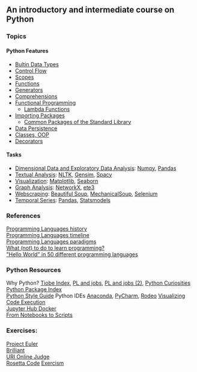 ## An introductory and intermediate course on Python  

### Topics  

#### Python Features
+ [Bultin Data Types](https://docs.python.org/3/library/stdtypes.html)   
+ [Control Flow](https://docs.python.org/3/tutorial/controlflow.html)  
+ [Scopes](https://www.geeksforgeeks.org/namespaces-and-scope-in-python/)  
+ [Functions](https://www.w3schools.com/python/python_functions.asp)  
+ [Generators](https://www.programiz.com/python-programming/generator)    
+ [Comprehensions](https://python-3-patterns-idioms-test.readthedocs.io/en/latest/Comprehensions.html)  
+ [Functional Programming](https://docs.python.org/3/howto/functional.html)    
    + [Lambda Functions](https://docs.python.org/3/howto/functional.html#small-functions-and-the-lambda-expression)    
+ [Importing Packages](https://realpython.com/python-modules-packages/)  
    + [Common Packages of the Standard Library](https://docs.python.org/3/library/)  
+ [Data Persistence](https://docs.python.org/3/library/persistence.html)  
+ [Classes, OOP](https://www.analyticsvidhya.com/blog/2020/08/object-oriented-programming/)  
+ [Decorators](https://realpython.com/primer-on-python-decorators/)  

#### Tasks
+ [Dimensional Data and Exploratory Data Analysis](https://www.hackerearth.com/practice/machine-learning/data-manipulation-visualisation-r-python/tutorial-data-manipulation-numpy-pandas-python/tutorial/):  [Numpy](https://numpy.org/), [Pandas](https://pandas.pydata.org/)  
+ [Textual Analysis](https://monkeylearn.com/text-analysis): [NLTK](https://www.nltk.org/), [Gensim](https://radimrehurek.com/gensim/), [Spacy](https://spacy.io/)  
+ [Visualization](https://towardsdatascience.com/complete-guide-to-data-visualization-with-python-2dd74df12b5e): [Matplotlib](https://matplotlib.org/), [Seaborn](https://seaborn.pydata.org/)  
+ [Graph Analysis](https://www.analyticsvidhya.com/blog/2018/04/introduction-to-graph-theory-network-analysis-python-codes/): [NetworkX](https://networkx.github.io/), [ete3](http://etetoolkit.org/)  
+ [Webscraping](https://opensource.com/article/20/5/web-scraping-python): [Beautiful Soup](https://www.crummy.com/software/BeautifulSoup/bs4/doc/), [MechanicalSoup](https://mechanicalsoup.readthedocs.io/en/stable/), [Selenium](https://selenium-python.readthedocs.io/)    
+ [Temporal Series](https://www.machinelearningplus.com/time-series/time-series-analysis-python/): [Pandas](https://pandas.pydata.org/), [Statsmodels](https://www.statsmodels.org/stable/index.html)      

### References

[Programming Languages history](https://en.wikipedia.org/wiki/History_of_programming_languages)  
[Programming Languages timeline](https://en.wikipedia.org/wiki/Timeline_of_programming_languages)  
[Programming Languages paradigms](https://en.m.wikipedia.org/wiki/Programming_paradigm)  
[What (not) to do to learn programming?](https://medium.freecodecamp.org/learn-to-code-the-hard-way-65dece5b0005)  
["Hello World" in 50 different programming languages](https://medium.com/javarevisited/70-years-of-hello-world-with-50-programming-languages-2400de893a97)

### Python Resources

Why Python?  [Tiobe Index](https://www.tiobe.com/tiobe-index/), [PL and jobs](https://hackr.io/blog/best-programming-languages-to-learn-2020-jobs-future), [PL and jobs (2)](https://www.computer.org/publications/tech-news/trends/programming-languages-you-should-learn-in-2020), [Python Curiosities](https://www.edureka.co/blog/python-interesting-facts-you-need-to-know/)  
[Python Package Index](https://pypi.org/)  
[Python Style Guide](https://www.python.org/dev/peps/pep-0008/)
Python IDEs [Anaconda](https://www.anaconda.com/products/individual), [PyCharm](https://www.jetbrains.com/pycharm/), [Rodeo](https://rodeo.yhat.com/) 
[Visualizing Code Execution](http://www.pythontutor.com/)  
[Jupyter Hub Docker](https://hub.docker.com/r/jupyterhub/jupyterhub/)  
[From Notebooks to Scripts](https://towardsdatascience.com/5-reasons-why-you-should-switch-from-jupyter-notebook-to-scripts-cb3535ba9c95)  

### Exercises:

[Project Euler](https://projecteuler.net/)  
[Brilliant](http://brilliant.org/)  
[URI Online Judge](https://www.urionlinejudge.com.br/judge/en/login)  
[Rosetta Code](http://www.rosettacode.org)
[Exercism](https://exercism.io)

